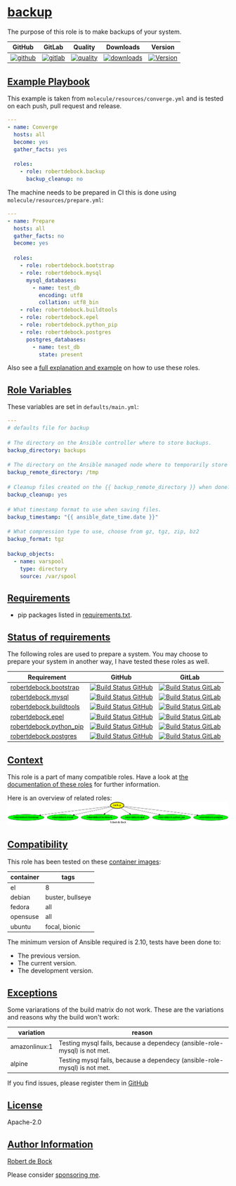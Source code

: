 # [backup](#backup)

The purpose of this role is to make backups of your system.

|GitHub|GitLab|Quality|Downloads|Version|
|------|------|-------|---------|-------|
|[![github](https://github.com/robertdebock/ansible-role-backup/workflows/Ansible%20Molecule/badge.svg)](https://github.com/robertdebock/ansible-role-backup/actions)|[![gitlab](https://gitlab.com/robertdebock/ansible-role-backup/badges/master/pipeline.svg)](https://gitlab.com/robertdebock/ansible-role-backup)|[![quality](https://img.shields.io/ansible/quality/29899)](https://galaxy.ansible.com/robertdebock/backup)|[![downloads](https://img.shields.io/ansible/role/d/29899)](https://galaxy.ansible.com/robertdebock/backup)|[![Version](https://img.shields.io/github/release/robertdebock/ansible-role-backup.svg)](https://github.com/robertdebock/ansible-role-backup/releases/)|

## [Example Playbook](#example-playbook)

This example is taken from `molecule/resources/converge.yml` and is tested on each push, pull request and release.
```yaml
---
- name: Converge
  hosts: all
  become: yes
  gather_facts: yes

  roles:
    - role: robertdebock.backup
      backup_cleanup: no
```

The machine needs to be prepared in CI this is done using `molecule/resources/prepare.yml`:
```yaml
---
- name: Prepare
  hosts: all
  gather_facts: no
  become: yes

  roles:
    - role: robertdebock.bootstrap
    - role: robertdebock.mysql
      mysql_databases:
        - name: test_db
          encoding: utf8
          collation: utf8_bin
    - role: robertdebock.buildtools
    - role: robertdebock.epel
    - role: robertdebock.python_pip
    - role: robertdebock.postgres
      postgres_databases:
        - name: test_db
          state: present
```

Also see a [full explanation and example](https://robertdebock.nl/how-to-use-these-roles.html) on how to use these roles.

## [Role Variables](#role-variables)

These variables are set in `defaults/main.yml`:
```yaml
---
# defaults file for backup

# The directory on the Ansible controller where to store backups.
backup_directory: backups

# The directory on the Ansible managed node where to temporarily store backups.
backup_remote_directory: /tmp

# Cleanup files created on the {{ backup_remote_directory }} when done?
backup_cleanup: yes

# What timestamp format to use when saving files.
backup_timestamp: "{{ ansible_date_time.date }}"

# What compression type to use, choose from gz, tgz, zip, bz2
backup_format: tgz

backup_objects:
  - name: varspool
    type: directory
    source: /var/spool
```

## [Requirements](#requirements)

- pip packages listed in [requirements.txt](https://github.com/robertdebock/ansible-role-backup/blob/master/requirements.txt).

## [Status of requirements](#status-of-requirements)

The following roles are used to prepare a system. You may choose to prepare your system in another way, I have tested these roles as well.

| Requirement | GitHub | GitLab |
|-------------|--------|--------|
|[robertdebock.bootstrap](https://galaxy.ansible.com/robertdebock/bootstrap)|[![Build Status GitHub](https://github.com/robertdebock/ansible-role-bootstrap/workflows/Ansible%20Molecule/badge.svg)](https://github.com/robertdebock/ansible-role-bootstrap/actions)|[![Build Status GitLab ](https://gitlab.com/robertdebock/ansible-role-bootstrap/badges/master/pipeline.svg)](https://gitlab.com/robertdebock/ansible-role-bootstrap)|
|[robertdebock.mysql](https://galaxy.ansible.com/robertdebock/mysql)|[![Build Status GitHub](https://github.com/robertdebock/ansible-role-mysql/workflows/Ansible%20Molecule/badge.svg)](https://github.com/robertdebock/ansible-role-mysql/actions)|[![Build Status GitLab ](https://gitlab.com/robertdebock/ansible-role-mysql/badges/master/pipeline.svg)](https://gitlab.com/robertdebock/ansible-role-mysql)|
|[robertdebock.buildtools](https://galaxy.ansible.com/robertdebock/buildtools)|[![Build Status GitHub](https://github.com/robertdebock/ansible-role-buildtools/workflows/Ansible%20Molecule/badge.svg)](https://github.com/robertdebock/ansible-role-buildtools/actions)|[![Build Status GitLab ](https://gitlab.com/robertdebock/ansible-role-buildtools/badges/master/pipeline.svg)](https://gitlab.com/robertdebock/ansible-role-buildtools)|
|[robertdebock.epel](https://galaxy.ansible.com/robertdebock/epel)|[![Build Status GitHub](https://github.com/robertdebock/ansible-role-epel/workflows/Ansible%20Molecule/badge.svg)](https://github.com/robertdebock/ansible-role-epel/actions)|[![Build Status GitLab ](https://gitlab.com/robertdebock/ansible-role-epel/badges/master/pipeline.svg)](https://gitlab.com/robertdebock/ansible-role-epel)|
|[robertdebock.python_pip](https://galaxy.ansible.com/robertdebock/python_pip)|[![Build Status GitHub](https://github.com/robertdebock/ansible-role-python_pip/workflows/Ansible%20Molecule/badge.svg)](https://github.com/robertdebock/ansible-role-python_pip/actions)|[![Build Status GitLab ](https://gitlab.com/robertdebock/ansible-role-python_pip/badges/master/pipeline.svg)](https://gitlab.com/robertdebock/ansible-role-python_pip)|
|[robertdebock.postgres](https://galaxy.ansible.com/robertdebock/postgres)|[![Build Status GitHub](https://github.com/robertdebock/ansible-role-postgres/workflows/Ansible%20Molecule/badge.svg)](https://github.com/robertdebock/ansible-role-postgres/actions)|[![Build Status GitLab ](https://gitlab.com/robertdebock/ansible-role-postgres/badges/master/pipeline.svg)](https://gitlab.com/robertdebock/ansible-role-postgres)|

## [Context](#context)

This role is a part of many compatible roles. Have a look at [the documentation of these roles](https://robertdebock.nl/) for further information.

Here is an overview of related roles:
![dependencies](https://raw.githubusercontent.com/robertdebock/ansible-role-backup/png/requirements.png "Dependencies")

## [Compatibility](#compatibility)

This role has been tested on these [container images](https://hub.docker.com/u/robertdebock):

|container|tags|
|---------|----|
|el|8|
|debian|buster, bullseye|
|fedora|all|
|opensuse|all|
|ubuntu|focal, bionic|

The minimum version of Ansible required is 2.10, tests have been done to:

- The previous version.
- The current version.
- The development version.

## [Exceptions](#exceptions)

Some variarations of the build matrix do not work. These are the variations and reasons why the build won't work:

| variation                 | reason                 |
|---------------------------|------------------------|
| amazonlinux:1 | Testing mysql fails, because a dependecy (ansible-role-mysql) is not met. |
| alpine | Testing mysql fails, because a dependecy (ansible-role-mysql) is not met. |


If you find issues, please register them in [GitHub](https://github.com/robertdebock/ansible-role-backup/issues)

## [License](#license)

Apache-2.0


## [Author Information](#author-information)

[Robert de Bock](https://robertdebock.nl/)

Please consider [sponsoring me](https://github.com/sponsors/robertdebock).
